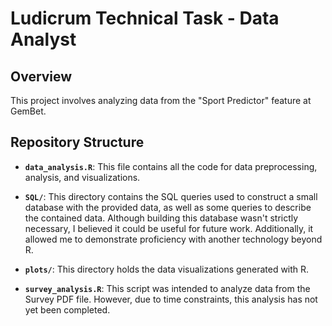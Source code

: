 # Ludicrum Technical Task - Data Analyst

## **Overview**

This project involves analyzing data from the "Sport Predictor" feature at GemBet.

## Repository Structure

-   **`data_analysis.R`**: This file contains all the code for data preprocessing, analysis, and visualizations.

-   **`SQL/`**: This directory contains the SQL queries used to construct a small database with the provided data, as well as some queries to describe the contained data. Although building this database wasn't strictly necessary, I believed it could be useful for future work. Additionally, it allowed me to demonstrate proficiency with another technology beyond R.

-   **`plots/`**: This directory holds the data visualizations generated with R.

-   **`survey_analysis.R`**: This script was intended to analyze data from the Survey PDF file. However, due to time constraints, this analysis has not yet been completed.
